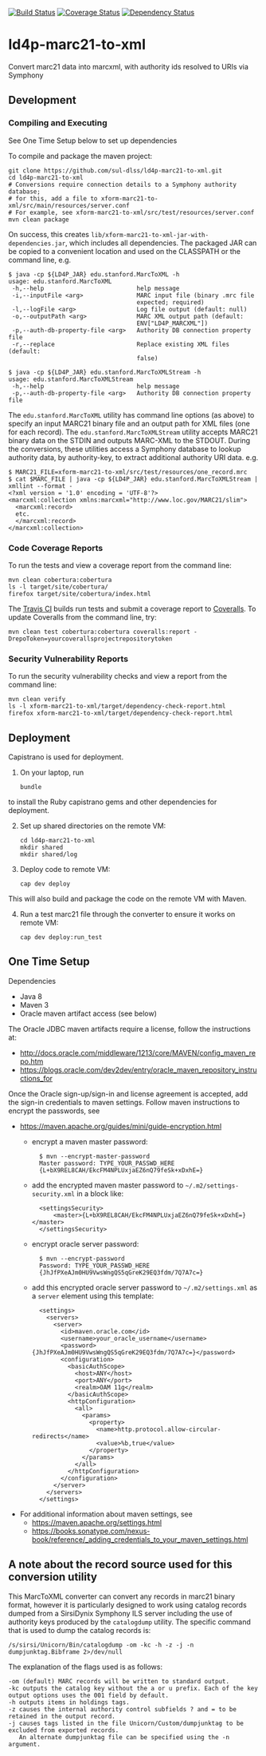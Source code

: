 [![Build Status](https://travis-ci.org/sul-dlss/ld4p-marc21-to-xml.svg?branch=master)](https://travis-ci.org/sul-dlss/ld4p-marc21-to-xml)
[![Coverage Status](https://coveralls.io/repos/github/sul-dlss/ld4p-marc21-to-xml/badge.svg?branch=master)](https://coveralls.io/github/sul-dlss/ld4p-marc21-to-xml?branch=master)
[![Dependency Status](https://gemnasium.com/badges/github.com/sul-dlss/ld4p-marc21-to-xml.svg)](https://gemnasium.com/github.com/sul-dlss/ld4p-marc21-to-xml)

# ld4p-marc21-to-xml
Convert marc21 data into marcxml, with authority ids resolved to URIs via Symphony

## Development

### Compiling and Executing

See One Time Setup below to set up dependencies

To compile and package the maven project:

```
git clone https://github.com/sul-dlss/ld4p-marc21-to-xml.git
cd ld4p-marc21-to-xml
# Conversions require connection details to a Symphony authority database;
# for this, add a file to xform-marc21-to-xml/src/main/resources/server.conf
# For example, see xform-marc21-to-xml/src/test/resources/server.conf
mvn clean package
```

On success, this creates `lib/xform-marc21-to-xml-jar-with-dependencies.jar`, which
includes all dependencies.  The packaged JAR can be copied to a convenient location
and used on the CLASSPATH or the command line, e.g.
```
$ java -cp ${LD4P_JAR} edu.stanford.MarcToXML -h
usage: edu.stanford.MarcToXML
 -h,--help                          help message
 -i,--inputFile <arg>               MARC input file (binary .mrc file
                                    expected; required)
 -l,--logFile <arg>                 Log file output (default: null)
 -o,--outputPath <arg>              MARC XML output path (default:
                                    ENV["LD4P_MARCXML"])
 -p,--auth-db-property-file <arg>   Authority DB connection property file
 -r,--replace                       Replace existing XML files (default:
                                    false)
```

```
$ java -cp ${LD4P_JAR} edu.stanford.MarcToXMLStream -h
usage: edu.stanford.MarcToXMLStream
 -h,--help                          help message
 -p,--auth-db-property-file <arg>   Authority DB connection property file
```

The `edu.stanford.MarcToXML` utility has command line options (as above) to specify
an input MARC21 binary file and an output path for XML files (one for each record).
The `edu.stanford.MarcToXMLStream` utility accepts MARC21 binary data on the STDIN
and outputs MARC-XML to the STDOUT.  During the conversions, these utilities access
a Symphony database to lookup authority data, by authority-key, to extract additional
authority URI data.  e.g.

```
$ MARC21_FILE=xform-marc21-to-xml/src/test/resources/one_record.mrc
$ cat $MARC_FILE | java -cp ${LD4P_JAR} edu.stanford.MarcToXMLStream | xmllint --format -
<?xml version = '1.0' encoding = 'UTF-8'?>
<marcxml:collection xmlns:marcxml="http://www.loc.gov/MARC21/slim">
  <marcxml:record>
  etc.
  </marcxml:record>
</marcxml:collection>
```

### Code Coverage Reports

To run the tests and view a coverage report from the command line:
```
mvn clean cobertura:cobertura
ls -l target/site/cobertura/
firefox target/site/cobertura/index.html
```

The [Travis CI](https://travis-ci.org/sul-dlss/ld4p-marc21-to-xml) builds run tests and submit
a coverage report to [Coveralls](https://coveralls.io/github/sul-dlss/ld4p-marc21-to-xml).
To update Coveralls from the command line, try:

  `mvn clean test cobertura:cobertura coveralls:report -DrepoToken=yourcoverallsprojectrepositorytoken`

### Security Vulnerability Reports

To run the security vulnerability checks and view a report from the command line:
```
mvn clean verify
ls -l xform-marc21-to-xml/target/dependency-check-report.html
firefox xform-marc21-to-xml/target/dependency-check-report.html
```

## Deployment

Capistrano is used for deployment.

1. On your laptop, run

    `bundle`

  to install the Ruby capistrano gems and other dependencies for deployment.

2. Set up shared directories on the remote VM:

    ```
    cd ld4p-marc21-to-xml
    mkdir shared
    mkdir shared/log
    ```

3. Deploy code to remote VM:

    `cap dev deploy`

  This will also build and package the code on the remote VM with Maven.

4. Run a test marc21 file through the converter to ensure it works on remote VM:

    `cap dev deploy:run_test`

## One Time Setup

Dependencies
- Java 8
- Maven 3
- Oracle maven artifact access (see below)

The Oracle JDBC maven artifacts require a license, follow the instructions at:
- http://docs.oracle.com/middleware/1213/core/MAVEN/config_maven_repo.htm
- https://blogs.oracle.com/dev2dev/entry/oracle_maven_repository_instructions_for

Once the Oracle sign-up/sign-in and license agreement is accepted, add the sign-in
credentials to maven settings.  Follow maven instructions to encrypt the passwords, see
- https://maven.apache.org/guides/mini/guide-encryption.html
  - encrypt a maven master password:

          $ mvn --encrypt-master-password
          Master password: TYPE_YOUR_PASSWD_HERE
          {L+bX9REL8CAH/EkcFM4NPLUxjaEZ6nQ79feSk+xDxhE=}

  - add the encrypted maven master password to `~/.m2/settings-security.xml` in a block like:

          <settingsSecurity>
              <master>{L+bX9REL8CAH/EkcFM4NPLUxjaEZ6nQ79feSk+xDxhE=}</master>
          </settingsSecurity>

  - encrypt oracle server password:

          $ mvn --encrypt-password
          Password: TYPE_YOUR_PASSWD_HERE
          {JhJfPXeAJm0HU9VwsWngQS5qGreK29EQ3fdm/7Q7A7c=}

  - add this encrypted oracle server password to `~/.m2/settings.xml` as a `server` element using this template:

          <settings>
            <servers>
              <server>
                <id>maven.oracle.com</id>
                <username>your_oracle_username</username>
                <password>{JhJfPXeAJm0HU9VwsWngQS5qGreK29EQ3fdm/7Q7A7c=}</password>
                <configuration>
                  <basicAuthScope>
                    <host>ANY</host>
                    <port>ANY</port>
                    <realm>OAM 11g</realm>
                  </basicAuthScope>
                  <httpConfiguration>
                    <all>
                      <params>
                        <property>
                          <name>http.protocol.allow-circular-redirects</name>
                          <value>%b,true</value>
                        </property>
                      </params>
                    </all>
                  </httpConfiguration>
                </configuration>
              </server>
            </servers>
          </settings>

- For additional information about maven settings, see
    - https://maven.apache.org/settings.html
    - https://books.sonatype.com/nexus-book/reference/_adding_credentials_to_your_maven_settings.html

## A note about the record source used for this conversion utility

This MarcToXML converter can convert any records in marc21 binary format, however it is particularly designed to work using catalog records dumped from a SirsiDynix Symphony ILS server including the use of authority keys produced by the `catalogdump` utility. The specific command that is used to dump the catalog records is:
```
/s/sirsi/Unicorn/Bin/catalogdump -om -kc -h -z -j -n dumpjunktag.Bibframe 2>/dev/null
```
The explanation of the flags used is as follows:
```
-om (default) MARC records will be written to standard output.
-kc outputs the catalog key without the a or u prefix. Each of the key output options uses the 001 field by default.
-h outputs items in holdings tags.
-z causes the internal authority control subfields ? and = to be retained in the output record.
-j causes tags listed in the file Unicorn/Custom/dumpjunktag to be excluded from exported records.
   An alternate dumpjunktag file can be specified using the -n argument.
```
